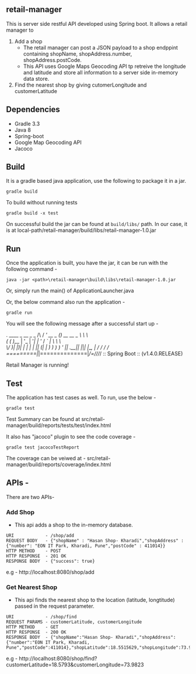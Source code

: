 ## retail-manager
This is server side restful API developed using Spring boot. It allows a retail manager to
1. Add a shop
    - The retail manager can post a JSON payload to a shop endppint containing shopName, shopAddress.number, shopAddress.postCode.
    - This API uses Google Maps Geocoding API tp retreive the longitude and latitude and store all information to a server side
    in-memory data store.
2. Find the nearest shop by giving cutomerLongitude and customerLatitude

## Dependencies

- Gradle 3.3
- Java 8
- Spring-boot
- Google Map Geocoding API
- Jacoco

## Build

It is a gradle based java application, use the following to package it in a jar.

``````````````````
gradle build
``````````````````
To build without running tests

`````````````````````
gradle build -x test
`````````````````````

On successful build the jar can be found at `build/libs/` path.
In our case, it is at local-path/retail-manager/build/libs/retail-manager-1.0.jar

## Run

Once the application is built, you have the jar, it can be run with the following command -

```````````````````````````````````````````````````````````````
java -jar <path>\retail-manager\build\libs\retail-manager-1.0.jar
```````````````````````````````````````````````````````````````

Or, simply run the main() of ApplicationLauncher.java

Or, the below command also run the application -

``````````
gradle run
```````````

You will see the following message after a successful start up -

  .   ____          _            __ _ _
 /\\ / ___'_ __ _ _(_)_ __  __ _ \ \ \ \
( ( )\___ | '_ | '_| | '_ \/ _` | \ \ \ \
 \\/  ___)| |_)| | | | | || (_| |  ) ) ) )
  '  |____| .__|_| |_|_| |_\__, | / / / /
 =========|_|==============|___/=/_/_/_/
 :: Spring Boot ::        (v1.4.0.RELEASE)

Retail Manager is running!


## Test

The application has test cases as well. To run, use the below -

```````````
gradle test
```````````
Test Summary can be found at src/retail-manager/build/reports/tests/test/index.html

It also has  "jacoco" plugin to see the code coverage -
````````````````````````````
gradle test jacocoTestReport
````````````````````````````
The coverage can be veiwed at -
src/retail-manager/build/reports/coverage/index.html

## APIs -
There are two APIs-

### Add Shop
- This api adds a shop to the in-memory database.

`````````````````````````````````````
URI            - /shop/add
REQUEST BODY   - {"shopName" : "Hasan Shop- Kharadi","shopAddress" : {"number": "EON IT Park, Kharadi, Pune","postCode" : 411014}}
HTTP METHOD    - POST
HTTP RESPONSE  - 201 OK
RESPONSE BODY  - {"success": true}
`````````````````````````````````````
e.g - http://localhost:8080/shop/add

### Get Nearest Shop
- This api finds the nearest shop to the location (latitude, longtitude) passed in the request parameter.

```
URI            - /shop/find
REQUEST PARAMS - customerLatitude, customerLongitude
HTTP METHOD    - GET
HTTP RESPONSE  - 200 OK
RESPONSE BODY  - {"shopName":"Hasan Shop- Kharadi","shopAddress":{"number":"EON IT Park, Kharadi, Pune","postCode":411014},"shopLatitude":18.5515629,"shopLongitude":73.95096780000002}
```

e.g - http://localhost:8080/shop/find?customerLatitude=18.5793&customerLongitude=73.9823




